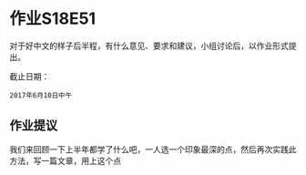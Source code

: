 # 作业S18E51

对于好中文的样子后半程，有什么意见、要求和建议，小组讨论后，以作业形式提出。

截止日期：

    2017年6月10日中午

## 作业提议

我们来回顾一下上半年都学了什么吧，一人选一个印象最深的点，然后再次实践此方法，写一篇文章，用上这个点